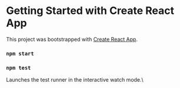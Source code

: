 # Getting Started with Create React App

This project was bootstrapped with [Create React App](https://github.com/facebook/create-react-app).



### `npm start`


### `npm test`

Launches the test runner in the interactive watch mode.\


